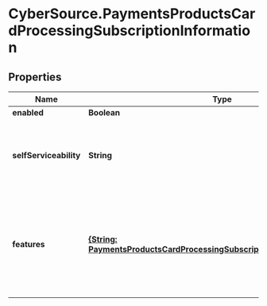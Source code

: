 # CyberSource.PaymentsProductsCardProcessingSubscriptionInformation

## Properties
Name | Type | Description | Notes
------------ | ------------- | ------------- | -------------
**enabled** | **Boolean** |  | [optional] 
**selfServiceability** | **String** | Indicates if the organization can enable this product using self service.  Possible values: - SELF_SERVICEABLE - NOT_SELF_SERVICEABLE - SELF_SERVICE_ONLY | [optional] [default to 'NOT_SELF_SERVICEABLE']
**features** | [**{String: PaymentsProductsCardProcessingSubscriptionInformationFeatures}**](PaymentsProductsCardProcessingSubscriptionInformationFeatures.md) | This is a map. The allowed keys are below. Value should be an object containing a sole boolean property - enabled. <table>    <tr>       <td>cardPresent</td>    </tr>    <tr>       <td>cardNotPresent</td>    </tr> </table>  | [optional] 


